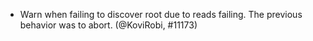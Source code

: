 - Warn when failing to discover root due to reads failing. The previous
  behavior was to abort. (@KoviRobi, #11173)

